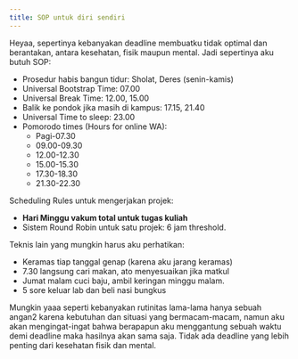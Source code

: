 ```yaml
---
title: SOP untuk diri sendiri
---
```


Heyaa, sepertinya kebanyakan deadline membuatku tidak optimal dan berantakan, antara kesehatan, fisik maupun mental. Jadi sepertinya aku butuh SOP:

+ Prosedur habis bangun tidur: Sholat, Deres (senin-kamis)
+ Universal Bootstrap Time: 07.00
+ Universal Break Time: 12.00, 15.00
+ Balik ke pondok jika masih di kampus: 17.15, 21.40
+ Universal Time to sleep: 23.00
+ Pomorodo times (Hours for online WA):
  - Pagi-07.30
  - 09.00-09.30
  - 12.00-12.30
  - 15.00-15.30
  - 17.30-18.30
  - 21.30-22.30

Scheduling Rules untuk mengerjakan projek:
+ **Hari Minggu vakum total untuk tugas kuliah**
+ Sistem Round Robin untuk satu projek: 6 jam threshold.

Teknis lain yang mungkin harus aku perhatikan:
+ Keramas tiap tanggal genap (karena aku jarang keramas)
+ 7.30 langsung cari makan, ato menyesuaikan jika matkul
+ Jumat malam cuci baju, ambil keringan minggu malam.
+ 5 sore keluar lab dan beli nasi bungkus

Mungkin yaaa seperti kebanyakan rutinitas lama-lama hanya sebuah angan2 karena kebutuhan dan situasi yang bermacam-macam, namun aku akan mengingat-ingat bahwa berapapun aku menggantung sebuah waktu demi deadline maka hasilnya akan sama saja. Tidak ada deadline yang lebih penting dari kesehatan fisik dan mental.